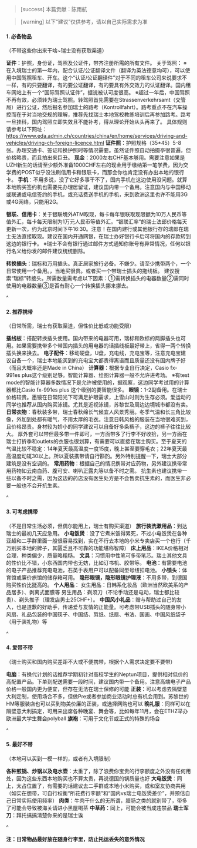 > [success] 本篇贡献：陈雨航

> [warning] 以下“建议”仅供参考，请以自己实际需求为准

#### **1. 必备物品**

（不带这些你出来干啥\~瑞士没有获取渠道）

**证件**：护照，身份证，驾照及公证件，带齐注册所需的所有文件。
关于驾照：
※在入境瑞士的第一年内，配合认证/公证翻译文件（翻译为英法德意均可），可以使用中国驾照租车、开车。这个“认证/公证翻译件”对于不同的租车公司来说要求不一样，有的只要翻译，有的要公证翻译，有的要具有外交效力的认证翻译。国内租车网站上有一个“国际驾照认证件”，据说被认可度很高。
※超过一年后，中国驾照不再有效，必须转为瑞士驾照。转驾照首先需要在Strassenverkehrsamt（交管局）进行公证，然后报名参加瑞士的路考（Kontrollfahrt）。路考重点不在汽车操控而在于对当地交规的理解，推荐先找瑞士本地驾校教练培训后再参加路考。路考一旦挂科，国内驾照立即失效且不能补考，得从理论开始从头再来了。
具体规则请参考以下网址：
<https://www.eda.admin.ch/countries/china/en/home/services/driving-and-vehicles/driving-ch-foreign-licence.html>
**证件照**：护照规格（35\*45）5-8张。办理交通卡、签证和换护照时等情况需要。虽然证件照自动拍摄亭很普遍，但价格略贵，而且拍出来巨丑。
**现金**：2000左右CHF基本够用。需要注意如果是UZH新生的话请至少额外准备1000CHF左右的现金用于缴纳第一笔学费，因为交学费的POST似乎没法刷信用卡和银联卡，而那会你也肯定没有办出本地的银行卡。
**手机**：不用多说，没了它好多事干不了，国内手机在这边使用没问题。就算本地购买签约机也需要先办理居留证，建议国内带一个备用。注意国内与中国移动或联通或电信签约的手机，或充话费送手机的手机，来到欧洲这里也许不能用3G或4G网络，只能用2G。

**银联、信用卡**：关于银联境外ATM取现，每卡每年银联取现限额为10万人民币等值外汇，每卡每天限制为1万元人民币等值外汇。“银联汇率”的瑞士法郎价格每天更新一次，约为北京时间下午16:30。注意！在国内建行或其他银行存的瑞郎在瑞士无法直接取现。建议在国内开通网银，在瑞士办好银行卡后可将国内的存款转到这边的银行卡。
※瑞士不会有银行通过邮件方式通知你账号有异常情况，任何以银行名义给你发的邮件建议统统删除。

**转换插头**：瑞标和万用插头。真正居家旅行必备。不嫌少。请至少携带两个，一个日常使用一个备用。，当地买很贵。或者买一个带瑞士插头的拖线板。
建议搜索“瑞标”转接头。所需数量需考虑以下因素：①需转换插头的电器数量②需同时使用的电器数量③是否有耐心一个转换插头挪来挪去。

^

#### **2. 推荐携带**

（日常所需，瑞士有获取渠道，但性价比低或功能受限）

**插线板**：搭配转换插头使用。国内带来的电器可用，瑞标和欧标的两脚插头也可用。如果需要携带多个带国内插头的用电器的话插线板最好带上，省得一两个转换插头换来换去。
**电子配件**：移动硬盘，U盘，充电线，充电宝等，注意充电宝建议自备一个，瑞士本地能买到的充电宝大都贵得离谱而且质量还没有国内牌子好（而且大概率还是Made in China）
**计算器**：根据专业自行决定，Casio fx-991es plus这个级别足够。智能计算器、绘图计算器一般不允许进考场。
※有test mode的智能计算器多数情况下是允许被使用的，据观察，这边同学考试用的计算器都比Casio fx-991es plus 这个级别的要智能很多。
**眼镜**：1-2副备用。在瑞士价格较贵。墨镜在日常阳光下可满足护眼需求，上雪山时则为生存必须。爱运动的同学也推荐从国内购买泳镜。尤其是近视泳镜，苏黎世及周边边境城市都没有卖。
**日常衣物**：春秋装多带，瑞士春秋绵长气候宜人风景秀丽。冬季气温和长三角比较像，外加到处都有暖气，不用太厚的毛衣。注意日韩风格的服装在当地很难买到，且价格昂贵。身材较为娇小的同学建议可以自备好多条裤子，这边的裤子往往比较大。
厚外套可以带但最多带一件即可，一方面带多了行李不好收拾，另一方面在瑞士打折季和outlets的衣服也很划算，有需要可以直接在瑞士购买。至于夏天的气温比较不稳定：14年夏天最高温度一度15度，晚上甚至要穿毛衣；22年夏天最高温度动辄30以上。所以夏装携带请自行斟酌。另外特别提醒一下，瑞士大部分建筑是没有空调的。
**常用药物**：根据自己的情况携带对应药物，另外建议携带常用药物如云南白药、腹可安、喇叭正露丸等以备不时之需。
抗生素也建议携带一些以备不时之需，因为这边的药店没有医生处方是不会售卖抗生素的，而医生非必要一般也不会开抗生素。

^

#### **3. 可考虑携带**

（不是日常生活必须，但偶尔能用上，瑞士有购买渠道）
**旅行装洗漱用品**：到达瑞士的最初几天应急用。
**小电饭煲**：没了它煮米饭得累死，不过小电饭煲在各种亚超和二手群里面一般很容易找到，实在不行去本地的小米专卖店买一个也行（千万别买本地的牌子，其匮乏且不可靠的功能堪称智障）
**床上用品**：IKEA价格相对合理，种类偏少，质量略粗糙。
**文具**：习惯用中性笔可多带笔芯。瑞士其他文具的性价比不错，小东西国内带也无妨，比如订书机、胶带等。
**电池**：有需要电池的电子产品推荐充电电池，石英手表用户可以配备同型号纽扣电池。
**小锁头**：体育馆或廉价旅馆的储存箱可用。
**隐形眼镜，隐形眼镜护理液**：不用多带，到德国购买性价比挺高的。
**个人用品**：
女生用品：日韩系化妆品（欧洲当然欧美系的产品居多）、剥离式面膜等
男生用品：剃须刀（不论手动还是电动，瑞士都比较贵）、剃头推子（理发店男士25CHF+）。
**中国风小礼品**：赠与帮助过自己的友人，也是道歉的好助手，传递爱与友情的正能量。可考虑带USB插头的随身带小风扇、礼品包装的中国筷子、中国结、剪纸、纸扇、书法、国画、中国风纸袋子（用于装礼物）等

^

#### **4. 爱带不带**

（瑞士购买和国内购买差距不大或不便携带，根据个人需求决定要不要带）

**电脑**：有换代计划的话推荐学期初针对高校学生的Neptun项目，提供相对低价的高配置产品。下单到配送需要一段时间，建议国内带一个备用。注意高端电子产品价格一般国内更为便宜，但存在无法在瑞士保修的可能
**正装**：可以考虑去隔壁意大利定制，使用场合不多，但做Pre或者参加商业活动时总有机会用到。苏黎世的HM等服装店也可以买到物美价廉的正装，或选择网购也可以
**晚礼服**：同样可以在隔壁意大利搞定，可用来出席各种晚宴、舞会等，比如每年11月，会在ETHZ举办欧洲最大学生舞会polyball
**旗袍**：可用于文化节或正式的特殊的场合

^

#### **5. 最好不带**

（本地可以买到一模一样的，或者有入境限制）

**各种煎锅、炒锅以及电水壶**：太重了，除了浪费你宝贵的行李额度之外没有任何用处，因为这些东西本地购买也不算太贵，再说德国的锅质量也好
**大电饭煲**：同上，太占位置了，有需要的话建议去二手群或本地小米购买，或和室友协商共用（如实在想带，可自行权衡“所花费行李额”和“国内vs瑞士电饭煲差价”，并预估自己日常实际使用频率）
**肉类**：牛肉干什么的无所谓，腊肠之类的就别带了，带多了可能会导致被海关请进小黑屋喝茶
**中草药**：同上，可能会被当成违禁品
**瑞士军刀**：拜托搞搞清楚你来的是瑞士诶

^

**注：日常物品最好放在随身行李里，防止托运丢失的意外情况**
